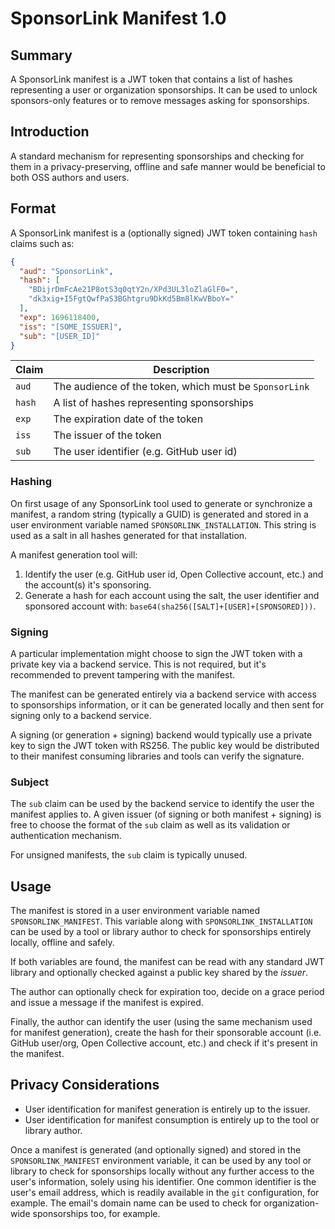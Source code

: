 # SponsorLink Manifest 1.0

## Summary

A SponsorLink manifest is a JWT token that contains a list of hashes 
representing a user or organization sponsorships. It can be used to unlock 
sponsors-only features or to remove messages asking for sponsorships. 

## Introduction

A standard mechanism for representing sponsorships and checking for them in 
a privacy-preserving, offline and safe manner would be beneficial to both 
OSS authors and users.

## Format

A SponsorLink manifest is a (optionally signed) JWT token containing `hash` 
claims such as:

```json
{
  "aud": "SponsorLink",
  "hash": [
    "BDijrDmFcAe21P8otS3q0qtY2n/XPd3UL3loZlaGlF0=",
    "dk3xig+I5FgtQwfPaS3BGhtgru9DkKd5Bm8lKwVBboY="
  ],
  "exp": 1696118400,
  "iss": "[SOME_ISSUER]",
  "sub": "[USER_ID]"
}
```

| Claim | Description |
| ----- | ----------- |
| `aud` | The audience of the token, which must be `SponsorLink` |
| `hash` | A list of hashes representing sponsorships |
| `exp` | The expiration date of the token |
| `iss` | The issuer of the token |
| `sub` | The user identifier (e.g. GitHub user id) |

### Hashing

On first usage of any SponsorLink tool used to generate or synchronize a 
manifest, a random string (typically a GUID) is generated and stored in 
a user environment variable named `SPONSORLINK_INSTALLATION`. This string 
is used as a salt in all hashes generated for that installation. 

A manifest generation tool will: 

1. Identify the user (e.g. GitHub user id, Open Collective account, etc.) 
   and the account(s) it's sponsoring.
2. Generate a hash for each account using the salt, the user identifier and 
   sponsored account with: `base64(sha256([SALT]+[USER]+[SPONSORED]))`.


### Signing

A particular implementation might choose to sign the JWT token with a 
private key via a backend service. This is not required, but it's 
recommended to prevent tampering with the manifest. 

The manifest can be generated entirely via a backend service with access 
to sponsorships information, or it can be generated locally and then sent 
for signing only to a backend service.

A signing (or generation + signing) backend would typically use a private
key to sign the JWT token with RS256. The public key would be distributed
to their manifest consuming libraries and tools can verify the signature.

### Subject

The `sub` claim can be used by the backend service to identify the user 
the manifest applies to. A given issuer (of signing or both manifest + 
signing) is free to choose the format of the `sub` claim as well as its 
validation or authentication mechanism. 

For unsigned manifests, the `sub` claim is typically unused.

## Usage

The manifest is stored in a user environment variable named `SPONSORLINK_MANIFEST`.
This variable along with `SPONSORLINK_INSTALLATION` can be used by a tool 
or library author to check for sponsorships entirely locally, offline and 
safely.

If both variables are found, the manifest can be read with any standard JWT 
library and optionally checked against a public key shared by the *issuer*.

The author can optionally check for expiration too, decide on a grace period 
and issue a message if the manifest is expired.

Finally, the author can identify the user (using the same mechanism used 
for manifest generation), create the hash for their sponsorable account 
(i.e. GitHub user/org, Open Collective account, etc.) and check if it's 
present in the manifest.

## Privacy Considerations

* User identification for manifest generation is entirely up to the issuer. 
* User identification for manifest consumption is entirely up to the tool or 
  library author.

Once a manifest is generated (and optionally signed) and stored in the 
`SPONSORLINK_MANIFEST` environment variable, it can be used by any tool or 
library to check for sponsorships locally without any further access to the 
user's information, solely using his identifier. One common identifier is the 
user's email address, which is readily available in the `git` configuration, for 
example. The email's domain name can be used to check for organization-wide 
sponsorships too, for example.